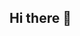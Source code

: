## Hi there 👋

<!--
**Elena-qa-ingineer/Elena-qa-ingineer** is a ✨ _special_ ✨ repository because its `README.md` (this file) appears on your GitHub profile.

Here are some ideas to get you started:

- 🔭 I’m currently working on testing in production
- 🌱 I’m currently learning at Hexlet online school
- 📫 How to reach me: telegram: https://t.me/kuzminaelena_2509
- Here is a link to my repository with the project where I tested the online store: https://github.com/Elena-qa-ingineer/-
